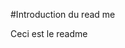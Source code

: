 #Introduction du read me 

Ceci est le readme

<!-- Newly generated -->


<!-- Updated at 2025-09-09T09:26:48.386Z -->
